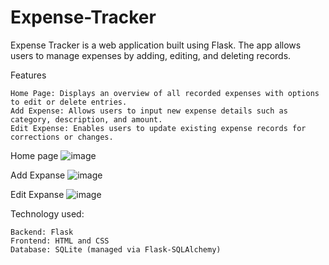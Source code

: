 # Expense-Tracker

Expense Tracker is a web application built using Flask. The app allows users to manage expenses by adding, editing, and deleting records.

Features
    
    Home Page: Displays an overview of all recorded expenses with options to edit or delete entries.
    Add Expense: Allows users to input new expense details such as category, description, and amount.
    Edit Expense: Enables users to update existing expense records for corrections or changes.

Home page
![image](https://github.com/user-attachments/assets/b7f71506-36d5-4fc6-9025-7e03f65d6ef9)

Add Expanse
![image](https://github.com/user-attachments/assets/bd4359ca-7c53-4879-aad3-3a7bce11ed5d)

Edit Expanse
![image](https://github.com/user-attachments/assets/62f30467-137b-4de9-8c97-f1b67db6a574)

Technology used:

    Backend: Flask
    Frontend: HTML and CSS
    Database: SQLite (managed via Flask-SQLAlchemy)

